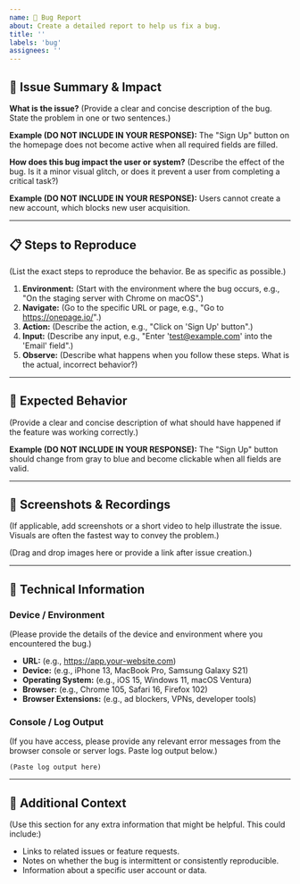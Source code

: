 ```yaml
---
name: 🐛 Bug Report
about: Create a detailed report to help us fix a bug.
title: ''
labels: 'bug'
assignees: ''
---
```


## 🎯 Issue Summary & Impact

**What is the issue?**
(Provide a clear and concise description of the bug. State the problem in one or two sentences.)

**Example (DO NOT INCLUDE IN YOUR RESPONSE):** The "Sign Up" button on the homepage does not become active when all required fields are filled.

**How does this bug impact the user or system?**
(Describe the effect of the bug. Is it a minor visual glitch, or does it prevent a user from completing a critical task?)

**Example (DO NOT INCLUDE IN YOUR RESPONSE):** Users cannot create a new account, which blocks new user acquisition.

---

## 📋 Steps to Reproduce

(List the exact steps to reproduce the behavior. Be as specific as possible.)

1.  **Environment:** (Start with the environment where the bug occurs, e.g., "On the staging server with Chrome on macOS".)
2.  **Navigate:** (Go to the specific URL or page, e.g., "Go to https://onepage.io/".)
3.  **Action:** (Describe the action, e.g., "Click on 'Sign Up' button".)
4.  **Input:** (Describe any input, e.g., "Enter 'test@example.com' into the 'Email' field".)
5.  **Observe:** (Describe what happens when you follow these steps. What is the actual, incorrect behavior?)

---

## 🚀 Expected Behavior

(Provide a clear and concise description of what should have happened if the feature was working correctly.)

**Example (DO NOT INCLUDE IN YOUR RESPONSE):** The "Sign Up" button should change from gray to blue and become clickable when all fields are valid.

---

## 📸 Screenshots & Recordings

(If applicable, add screenshots or a short video to help illustrate the issue. Visuals are often the fastest way to convey the problem.)

<!-- LLM: If you cannot provide a direct attachment, state that attachments must be manually uploaded to the GitHub issue after creation. -->

(Drag and drop images here or provide a link after issue creation.)

---

## 🧪 Technical Information

### **Device / Environment**

(Please provide the details of the device and environment where you encountered the bug.)

- **URL:** (e.g., https://app.your-website.com)
- **Device:** (e.g., iPhone 13, MacBook Pro, Samsung Galaxy S21)
- **Operating System:** (e.g., iOS 15, Windows 11, macOS Ventura)
- **Browser:** (e.g., Chrome 105, Safari 16, Firefox 102)
- **Browser Extensions:** (e.g., ad blockers, VPNs, developer tools)

### **Console / Log Output**

(If you have access, please provide any relevant error messages from the browser console or server logs. Paste log output below.)

```
(Paste log output here)
```

---

## 💬 Additional Context

(Use this section for any extra information that might be helpful. This could include:)

- Links to related issues or feature requests.
- Notes on whether the bug is intermittent or consistently reproducible.
- Information about a specific user account or data.

